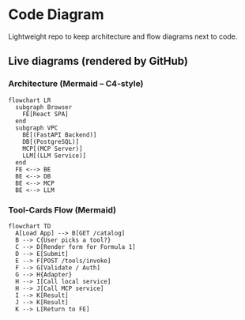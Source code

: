 # Code Diagram

Lightweight repo to keep architecture and flow diagrams next to code.

## Live diagrams (rendered by GitHub)

### Architecture (Mermaid – C4-style)
```mermaid
flowchart LR
  subgraph Browser
    FE[React SPA]
  end
  subgraph VPC
    BE[(FastAPI Backend)]
    DB[(PostgreSQL)]
    MCP[(MCP Server)]
    LLM[(LLM Service)]
  end
  FE <--> BE
  BE <--> DB
  BE <--> MCP
  BE <--> LLM
```

### Tool-Cards Flow (Mermaid)
```mermaid
flowchart TD
  A[Load App] --> B[GET /catalog]
  B --> C{User picks a tool?}
  C --> D[Render form for Formula 1]
  D --> E[Submit]
  E --> F[POST /tools/invoke]
  F --> G[Validate / Auth]
  G --> H{Adapter}
  H --> I[Call local service]
  H --> J[Call MCP service]
  I --> K[Result]
  J --> K[Result]
  K --> L[Return to FE]
```
